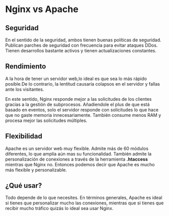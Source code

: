 # Nginx vs Apache
## Seguridad
En el sentido de la seguridad, ambos tienen buenas políticas de seguridad. Publican parches de seguridad con frecuencia para evitar ataques DDos.
Tienen desarrollos bastante activos y tienen actualizaciones constantes.

## Rendimiento
A la hora de tener un servidor web,lo ideal es que sea lo más rápido posible.De lo contrario, la lentitud causaría colapsos en el servidor y fallas ante los visitantes.

En este sentido, Nginx responde mejor a las solicitudes de los clientes gracias a la gestión de subprocesos. Añadiendole el plus de que está basado en eventos, solo el servidor responde con solicitudes
lo que hace que no gaste memoria innecesariamente. También consume menos RAM y procesa mejor las solicitudes múltiples.

## Flexibilidad
Apache es un servidor web muy flexible. Admite más de 60 módulos diferentes, lo que amplía aún mas su funcionalidad. También admite la personalización de conexiones a través de la herramienta **.htaccess** mientras que Nginx no.
Entonces podemos decir que Apache es mucho más flexible y personalizable.

## ¿Qué usar?
Todo depende de lo que necesites. En términos generales, Apache es ideal si tienes que personalizar mucho las conexiones, mientras que si tienes que recibir mucho tráfico
quizás lo ideal sea usar Nginx.